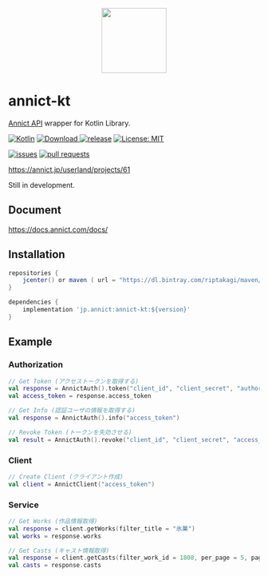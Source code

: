 <p align="center"><a href="https://annict.com" target="_blank" rel="noopener"><img src="https://user-images.githubusercontent.com/56767/56467671-fdd6ea80-645c-11e9-9056-a5d3fd5739e6.png" width="130" /></a></p>

# annict-kt
[Annict API](https://github.com/annict/annict) wrapper for Kotlin Library.

[![Kotlin](https://img.shields.io/badge/Kotlin-1.4.21-blue)](https://kotlinlang.org)
[ ![Download](https://api.bintray.com/packages/riptakagi/maven/annict-kt/images/download.svg?version=2.0.0) ](https://bintray.com/riptakagi/maven/annict-kt/2.0.0/link)
[![release](https://img.shields.io/github/v/release/iam-takagi/annict-kt)](https://github.com/iam-takagi/annict-kt/releases/latest)
[![License: MIT](https://img.shields.io/badge/License-MIT-blue.svg)](https://opensource.org/licenses/MIT)

[![issues](https://img.shields.io/github/issues/iam-takagi/annict-kt)](https://github.com/iam-takagi/annict-kt/issues)
[![pull requests](https://img.shields.io/github/issues-pr/iam-takagi/annict-kt)](https://github.com/iam-takagi/annict-kt/pulls)

https://annict.jp/userland/projects/61

Still in development.

## Document
https://docs.annict.com/docs/

## Installation
```gradle
repositories {
    jcenter() or maven ( url = "https://dl.bintray.com/riptakagi/maven/")
}

dependencies {
    implementation 'jp.annict:annict-kt:${version}'
}
```

## Example

### Authorization

```kotlin
// Get Token (アクセストークンを取得する)
val response = AnnictAuth().token("client_id", "client_secret", "authorization_code"(default), "urn:ietf:wg:oauth:2.0:oob"(default), "code")
val access_token = response.access_token
```

```kotlin
// Get Info (認証ユーザの情報を取得する)
val response = AnnictAuth().info("access_token")
```

```kotlin
// Revoke Token (トークンを失効させる)
val result = AnnictAuth().revoke("client_id", "client_secret", "access_token")
```

### Client
```kotlin
// Create Client (クライアント作成)
val client = AnnictClient("access_token")
```

### Service

```kotlin
// Get Works (作品情報取得)
val response = client.getWorks(filter_title = "氷菓")
val works = response.works
```

```kotlin
// Get Casts (キャスト情報取得)
val response = client.getCasts(filter_work_id = 1808, per_page = 5, page = 5)
val casts = response.casts
```
